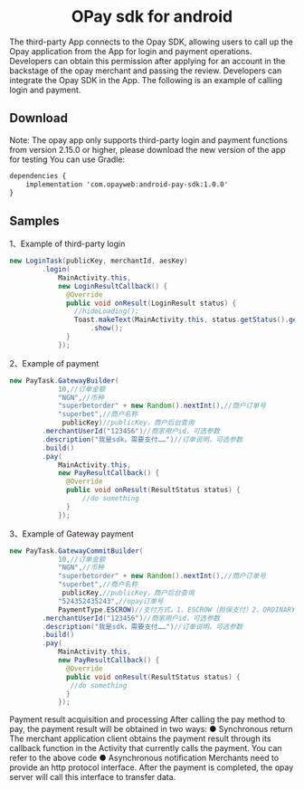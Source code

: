 <h1 align="center">OPay sdk for android</h1>
The third-party App connects to the Opay SDK, allowing users to call up the Opay application from the App for login and payment operations. Developers can obtain this permission after applying for an account in the backstage of the opay merchant and passing the review.
Developers can integrate the Opay SDK in the App. The following is an example of calling login and payment.  

## Download
Note: The opay app only supports third-party login and payment functions from version 2.15.0 or higher, please download the new version of the app for testing
You can use Gradle:
```xml
dependencies {
    implementation 'com.opayweb:android-pay-sdk:1.0.0'
}

```

## Samples

1、Example of third-party login
```java
new LoginTask(publicKey, merchantId, aesKey)
        .login(
            MainActivity.this,
            new LoginResultCallback() {
              @Override
              public void onResult(LoginResult status) {
                //hideLoading();
                Toast.makeText(MainActivity.this, status.getStatus().getMsg(), Toast.LENGTH_SHORT)
                    .show();
              }
            });
```

2、Example of payment
```java
new PayTask.GatewayBuilder(
            10,//订单金额
            "NGN",//币种
            "superbetorder" + new Random().nextInt(),//商户订单号
            "superbet",//商户名称
             publicKey)//publicKey，商户后台查询
        .merchantUserId("123456")//商家用户id，可选参数
        .description("我是sdk，需要支付……")//订单说明，可选参数
        .build()
        .pay(
            MainActivity.this,
            new PayResultCallback() {
              @Override
              public void onResult(ResultStatus status) {
                  //do something
              }
            });
```
3、Example of Gateway payment
```java
new PayTask.GatewayCommitBuilder(
            10,//订单金额
            "NGN",//币种
            "superbetorder" + new Random().nextInt(),//商户订单号
            "superbet",//商户名称
             publicKey,//publicKey，商户后台查询
            "524352435243",//opay订单号
            PaymentType.ESCROW)//支付方式，1、ESCROW（担保支付）2、ORDINARY（新版商户收单）
        .merchantUserId("123456")//商家用户id，可选参数
        .description("我是sdk，需要支付……")//订单说明，可选参数
        .build()
        .pay(
            MainActivity.this,
            new PayResultCallback() {
              @Override
              public void onResult(ResultStatus status) {
               //do something
              }
            });
```

Payment result acquisition and processing
After calling the pay method to pay, the payment result will be obtained in two ways:
● Synchronous return
The merchant application client obtains the payment result through its callback function in the Activity that currently calls the payment. You can refer to the above code
● Asynchronous notification
Merchants need to provide an http protocol interface. After the payment is completed, the opay server will call this interface to transfer data​.

